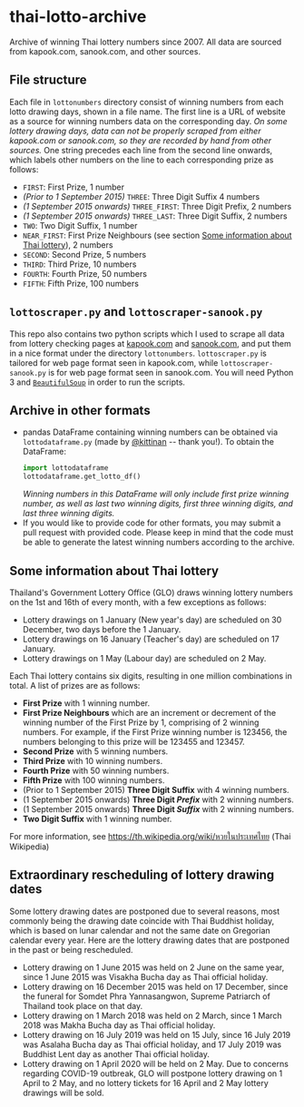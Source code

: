 # thai-lotto-archive
Archive of winning Thai lottery numbers since 2007. All data are sourced from kapook.com, sanook.com, and other sources.

## File structure
Each file in `lottonumbers` directory consist of winning numbers from each lotto drawing days, shown in a file name. The first line is a URL of website as a source for winning numbers data on the corresponding day. *On some lottery drawing days, data can not be properly scraped from either kapook.com or sanook.com, so they are recorded by hand from other sources.* One string precedes each line from the second line onwards, which labels other numbers on the line to each corresponding prize as follows:

* `FIRST`: First Prize, 1 number
* *(Prior to 1 September 2015)* `THREE`: Three Digit Suffix 4 numbers
* *(1 September 2015 onwards)* `THREE_FIRST`: Three Digit Prefix, 2 numbers
* *(1 September 2015 onwards)* `THREE_LAST`: Three Digit Suffix, 2 numbers
* `TWO`: Two Digit Suffix, 1 number
* `NEAR_FIRST`: First Prize Neighbours (see section [Some information about Thai lottery](#some-information-about-thai-lottery)), 2 numbers
* `SECOND`: Second Prize, 5 numbers
* `THIRD`: Third Prize, 10 numbers
* `FOURTH`: Fourth Prize, 50 numbers
* `FIFTH`: Fifth Prize, 100 numbers

## `lottoscraper.py` and `lottoscraper-sanook.py`
This repo also contains two python scripts which I used to scrape all data from lottery checking pages at [kapook.com](http://lottery.kapook.com/) and [sanook.com](http://news.sanook.com/lotto/), and put them in a nice format under the directory `lottonumbers`. `lottoscraper.py` is tailored for web page format seen in kapook.com, while `lottoscraper-sanook.py` is for web page format seen in sanook.com. You will need Python 3 and [`BeautifulSoup`](https://www.crummy.com/software/BeautifulSoup/bs4/doc/) in order to run the scripts.

## Archive in other formats
* pandas DataFrame containing winning numbers can be obtained via `lottodataframe.py` (made by [@kittinan](https://github.com/kittinan) -- thank you!). To obtain the DataFrame: 
    ```python
    import lottodataframe
    lottodataframe.get_lotto_df()
    ```
    *Winning numbers in this DataFrame will only include first prize winning number, as well as last two winning digits, first three winning digits, and last three winning digits.*
* If you would like to provide code for other formats, you may submit a pull request with provided code. Please keep in mind that the code must be able to generate the latest winning numbers according to the archive.

## Some information about Thai lottery
Thailand's Government Lottery Office (GLO) draws winning lottery numbers on the 1st and 16th of every month, with a few exceptions as follows:

* Lottery drawings on 1 January (New year's day) are scheduled on 30 December, two days before the 1 January.
* Lottery drawings on 16 January (Teacher's day) are scheduled on 17 January.
* Lottery drawings on 1 May (Labour day) are scheduled on 2 May.

Each Thai lottery contains six digits, resulting in one million combinations in total. A list of prizes are as follows:

* **First Prize** with 1 winning number.
* **First Prize Neighbours** which are an increment or decrement of the winning number of the First Prize by 1, comprising of 2 winning numbers. For example, if the First Prize winning number is 123456, the numbers belonging to this prize will be 123455 and 123457.
* **Second Prize** with 5 winning numbers.
* **Third Prize** with 10 winning numbers.
* **Fourth Prize** with 50 winning numbers.
* **Fifth Prize** with 100 winning numbers.
* (Prior to 1 September 2015) **Three Digit Suffix** with 4 winning numbers.
* (1 September 2015 onwards) **Three Digit *Prefix*** with 2 winning numbers.
* (1 September 2015 onwards) **Three Digit *Suffix*** with 2 winning numbers.
* **Two Digit Suffix** with 1 winning number.

For more information, see https://th.wikipedia.org/wiki/หวยในประเทศไทย (Thai Wikipedia)

## Extraordinary rescheduling of lottery drawing dates
Some lottery drawing dates are postponed due to several reasons, most commonly being the drawing date coincide with Thai Buddhist holiday, which is based on lunar calendar and not the same date on Gregorian calendar every year. Here are the lottery drawing dates that are postponed in the past or being rescheduled.

* Lottery drawing on 1 June 2015 was held on 2 June on the same year, since 1 June 2015 was Visakha Bucha day as Thai official holiday.
* Lottery drawing on 16 December 2015 was held on 17 December, since the funeral for Somdet Phra Yannasangwon, Supreme Patriarch of Thailand took place on that day.
* Lottery drawing on 1 March 2018 was held on 2 March, since 1 March 2018 was Makha Bucha day as Thai official holiday.
* Lottery drawing on 16 July 2019 was held on 15 July, since 16 July 2019 was Asalaha Bucha day as Thai official holiday, and 17 July 2019 was Buddhist Lent day as another Thai official holiday.
* Lottery drawing on 1 April 2020 will be held on 2 May. Due to concerns regarding COVID-19 outbreak, GLO will postpone lottery drawing on 1 April to 2 May, and no lottery tickets for 16 April and 2 May lottery drawings will be sold.